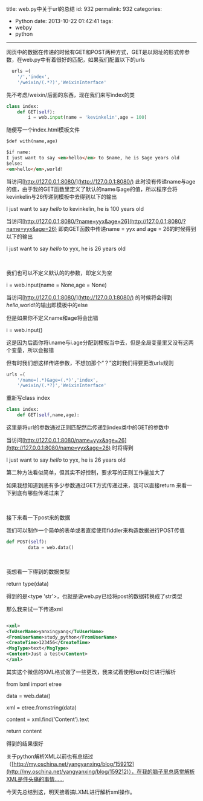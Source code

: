 title: web.py中关于url的总结
id: 932
permalink: 932
categories:
  - Python
date: 2013-10-22 01:42:41
tags: 
  - webpy
  - python
---

网页中的数据在传递的时候有GET和POST两种方式，GET是以网址的形式传参数，在web.py中有着很好的匹配，如果我们配置以下的urls
``` python
  urls =(
    '/','index',
    '/weixin/(.*?)','WeixinInterface'

```

先不考虑/weixin/后面的东西，现在我们来写index的类
``` python
class index:
    def GET(self):
        i = web.input(name = 'kevinkelin',age = 100)
```
<!-- more -->
随便写一个index.html模板文件
``` html
$def with(name,age)

$if name:
I just want to say <em>hello</em> to $name, he is $age years old
$else:
<em>hello</em>,world!
```

当访问[http://127.0.0.1:8080/](http://127.0.0.1:8080/) 此时没有传递name与age的值，由于我的GET函数里定义了默认的name与age的值，所以程序会将kevinkelin与26传递到模板中去得到以下的输出

I just want to say _hello_ to kevinkelin, he is 100 years old

当访问[http://127.0.0.1:8080/?name=yyx&age=26](http://127.0.0.1:8080/?name=yyx&age=26) 即向GET函数中传递name = yyx and age = 26的时候得到以下的输出

I just want to say _hello_ to yyx, he is 26 years old

&#160;

我们也可以不定义默认的的参数，即定义为空

i = web.input(name = None,age = None)

当访问[http://127.0.0.1:8080/](http://127.0.0.1:8080/) 的时候将会得到 _hello_,world!的输出即模板中的else

但是如果你不定义name和age将会出错

i = web.input()

这是因为后面你将i.name与i.age分配到模板当中去，但是全局变量里又没有这两个变量，所以会报错

但有时我们想这样传递参数，不想加那个“？”这时我们得要更改urls规则
``` python
urls =(
    '/name=(.*)&age=(.*)','index',
    '/weixin/(.*?)','WeixinInterface'
```

重新写class index
``` python
class index:
    def GET(self,name,age):
```

这里是将url的参数通过正则匹配然后传递到index类中的GET的参数中

当访问[http://127.0.0.1:8080/name=yyx&age=26](http://127.0.0.1:8080/name=yyx&age=26) 时将得到

I just want to say _hello_ to yyx, he is 26 years old

第二种方法看似简单，但其实不好控制，要求写的正则工作量加大了

如果我想知道到底有多少参数通过GET方式传递过来，我可以直接return 来看一下到底有哪些传递过来了

&#160;

接下来看一下post来的数据

我们可以制作一个简单的表单或者直接使用fiddler来构造数据进行POST传值
``` python
def POST(self):
        data = web.data()
```


&#160;

我想看一下得到的数据类型

return type(data)

得到的是<type 'str'>，也就是说web.py已经将post的数据转换成了str类型

那么我来试一下传递xml
``` xml

<xml>
<ToUserName>yanxingyang</ToUserName>
<FromUserName>study_python</FromUserName>
<CreateTime>123456</CreateTime>
<MsgType>text</MsgType>
<Content>Just a test</Content>
</xml>
```

其实这个微信的XML格式做了一些更改，我来试着使用lxml对它进行解析

from lxml import etree 

data = web.data()

xml = etree.fromstring(data)

content = xml.find(‘Content’).text

return content

得到的结果很好



关于python解析XML以前也有总结过（[http://my.oschina.net/yangyanxing/blog/159212](http://my.oschina.net/yangyanxing/blog/159212)），在我的脑子里总感觉解析XML是件头痛的事情……

今天先总结到这，明天接着搞LXML进行解析xml操作。